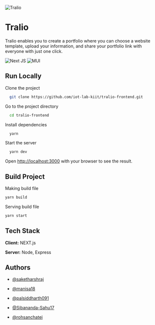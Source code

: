 
![Tralio](https://bit.ly/tralio-logo)

# Tralio

Tralio enables you to create a portfolio where you can choose a website template, upload your information, and share your portfolio link with everyone with just one click.

![Next JS](https://img.shields.io/badge/Next-black?style=for-the-badge&logo=next.js&logoColor=white) ![MUI](https://img.shields.io/badge/MUI-%230081CB.svg?style=for-the-badge&logo=mui&logoColor=white)

## Run Locally

Clone the project

```bash
  git clone https://github.com/iot-lab-kiit/tralio-frontend.git
```

Go to the project directory

```bash
  cd tralio-frontend
```

Install dependencies

```bash
  yarn
```

Start the server

```bash
  yarn dev
```
Open [http://localhost:3000](http://localhost:3000) with your browser to see the result.

## Build Project

Making build file
```bash
yarn build
```
Serving build file
```bash
yarn start
```

## Tech Stack

**Client:** NEXT.js

**Server:** Node, Express


## Authors

- [@saketharshraj](https://www.github.com/saketharshraj)

- [@manisa18](https://www.github.com/manisa18)

- [@palsiddharth091](https://www.github.com/palsiddharth091)

- [@Sibananda-Sahu17](https://www.github.com/Sibananda-Sahu17)

- [@rohsanchatei](https://www.github.com/saketharshraj)

